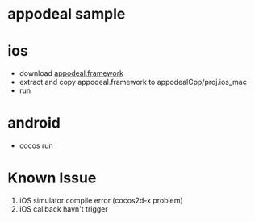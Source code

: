 # appodeal sample

# ios

* download [appodeal.framework](https://s3-us-west-1.amazonaws.com/appodeal-ios/0.5.1/Appodeal.zip)
* extract and copy appodeal.framework to appodealCpp/proj.ios_mac
* run


# android

* cocos run


# Known Issue
1. iOS simulator compile error (cocos2d-x problem)
2. iOS callback havn't trigger
